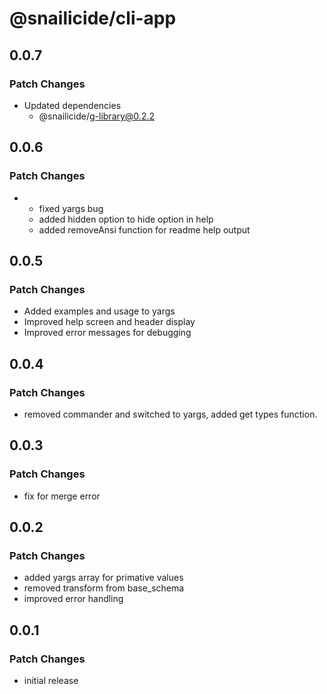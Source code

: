 # @snailicide/cli-app

## 0.0.7

### Patch Changes

-   Updated dependencies
    -   @snailicide/g-library@0.2.2

## 0.0.6

### Patch Changes

-   -   fixed yargs bug
    -   added hidden option to hide option in help
    -   added removeAnsi function for readme help output

## 0.0.5

### Patch Changes

-   Added examples and usage to yargs
-   Improved help screen and header display
-   Improved error messages for debugging

## 0.0.4

### Patch Changes

-   removed commander and switched to yargs, added get types function.

## 0.0.3

### Patch Changes

-   fix for merge error

## 0.0.2

### Patch Changes

-   added yargs array for primative values
-   removed transform from base_schema
-   improved error handling

## 0.0.1

### Patch Changes

-   initial release
